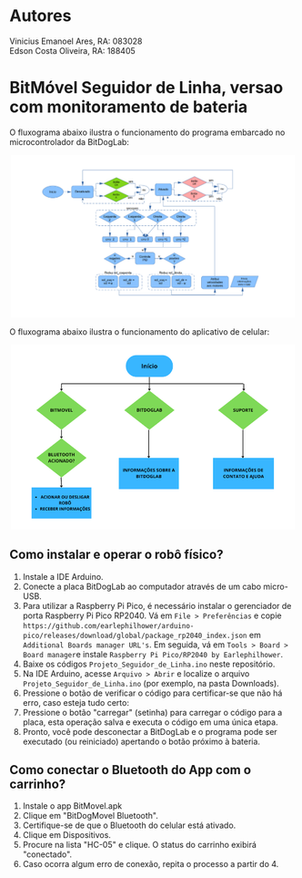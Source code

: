 # Autores

Vinicius Emanoel Ares, RA: 083028  
Edson Costa Oliveira, RA: 188405 

# BitMóvel Seguidor de Linha, versao com monitoramento de bateria

O fluxograma abaixo ilustra o funcionamento do programa embarcado no microcontrolador da BitDogLab:

<div align="center">
<img src="./Fluxograma_rp2040.png" alt="Description of the image" width="500"/>
</div>


O fluxograma abaixo ilustra o funcionamento do aplicativo de celular:

<div align="center">
<img src="./Fluxograma_app_celular.png" alt="Description of the image" width="500"/>
</div>

## Como instalar e operar o robô físico?

1. Instale a IDE Arduino.
2. Conecte a placa BitDogLab ao computador através de um cabo micro-USB.
3. Para utilizar a Raspberry Pi Pico, é necessário instalar o gerenciador de porta Raspberry Pi Pico RP2040. Vá em `File > Preferências` e copie `https://github.com/earlephilhower/arduino-pico/releases/download/global/package_rp2040_index.json` em `Additional Boards manager URL's`. Em seguida, vá em `Tools > Board > Board manager`e instale `Raspberry Pi Pico/RP2040 by Earlephilhower`.
4. Baixe os códigos `Projeto_Seguidor_de_Linha.ino` neste repositório.
5. Na IDE Arduino, acesse `Arquivo > Abrir` e localize o arquivo `Projeto_Seguidor_de_Linha.ino` (por exemplo, na pasta Downloads).
6. Pressione o botão de verificar o código para certificar-se que não há erro, caso esteja tudo certo:
7. Pressione o botão "carregar" (setinha) para carregar o código para a placa, esta operação salva e executa o código em uma única etapa.
8. Pronto, você pode desconectar a BitDogLab e o programa pode ser executado (ou reiniciado) apertando o botão próximo à bateria.

## Como conectar o Bluetooth do App com o carrinho? 

1. Instale o app BitMovel.apk
2. Clique em "BitDogMovel Bluetooth".
3. Certifique-se de que o Bluetooth do celular está ativado.
4. Clique em Dispositivos.
5. Procure na lista "HC-05" e clique. O status do carrinho exibirá "conectado".
6. Caso ocorra algum erro de conexão, repita o processo a partir do 4.
